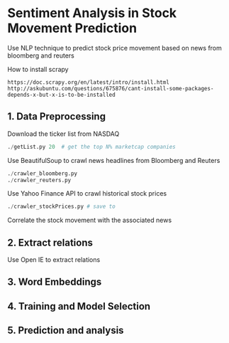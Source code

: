 # Sentiment Analysis in Stock Movement Prediction
Use NLP technique to predict stock price movement based on news from bloomberg and reuters



How to install scrapy
```
https://doc.scrapy.org/en/latest/intro/install.html
http://askubuntu.com/questions/675876/cant-install-some-packages-depends-x-but-x-is-to-be-installed
```

## 1. Data Preprocessing

Download the ticker list from NASDAQ

```python
./getList.py 20  # get the top N% marketcap companies
```

Use BeautifulSoup to crawl news headlines from Bloomberg and Reuters

```python
./crawler_bloomberg.py 
./crawler_reuters.py 
```

Use Yahoo Finance API to crawl historical stock prices

```python
./crawler_stockPrices.py # save to 
```

Correlate the stock movement with the associated news

## 2. Extract relations

Use Open IE to extract relations

## 3. Word Embeddings

## 4. Training and Model Selection

## 5. Prediction and analysis
